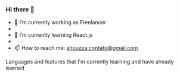 ### Hi there 👋

- 🔭 I’m currently working as Freelancer 
- 
- 🌱 I’m currently learning React.js
- 
- 📫 How to reach me: shouzza.contato@gmail.com

Languages and features that I'm currently learning and have already learned

